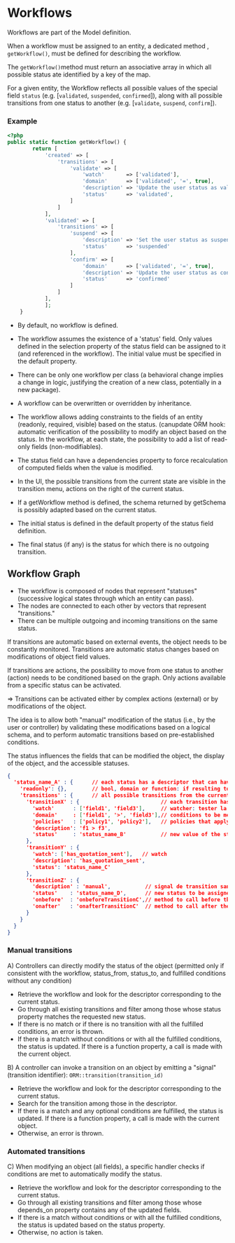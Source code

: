 # Workflows

Workflows are part of the Model definition.

When a workflow must be assigned to an entity, a dedicated method , `getWorkflow()`, must be defined for describing the workflow.  

The `getWorkflow()`method must return an associative array in which all possible status ate identified by a key of the map.

For a given entity, the Workflow reflects all possible values of the special field `status` (e.g. [`validated`, `suspended`, `confirmed`]), along with all possible transitions from one status to another (e.g. [`validate`, `suspend`, `confirm`]).


### Example

```php
<?php
public static function getWorkflow() {
        return [
            'created' => [
                'transitions' => [
                    'validate' => [
                        'watch'       => ['validated'],
                        'domain'      => ['validated', '=', true],
                        'description' => 'Update the user status as validated.',
                        'status'	  => 'validated',
                    ]
                ]
            ],
            'validated' => [
                'transitions' => [
                    'suspend' => [
                        'description' => 'Set the user status as suspended.',
                        'status'	  => 'suspended'
                    ],
                    'confirm' => [
                        'domain'      => ['validated', '=', true],
                        'description' => 'Update the user status as confirmed.',
                        'status'	  => 'confirmed'
                    ]
                ]
            ],
            ];
    }
```


* By default, no workflow is defined.

* The workflow assumes the existence of a 'status' field. Only values defined in the selection property of the status field can be assigned to it (and referenced in the workflow). The initial value must be specified in the default property.

* There can be only one workflow per class (a behavioral change implies a change in logic, justifying the creation of a new class, potentially in a new package).

* A workflow can be overwritten or overridden by inheritance.

* The workflow allows adding constraints to the fields of an entity (readonly, required, visible) based on the status.
    (canupdate ORM hook: automatic verification of the possibility to modify an object based on the status. In the workflow, at each state, the possibility to add a list of read-only fields (non-modifiables).

* The status field can have a dependencies property to force recalculation of computed fields when the value is modified.

* In the UI, the possible transitions from the current state are visible in the transition menu, actions on the right of the current status.

* If a getWorkflow method is defined, the schema returned by getSchema is possibly adapted based on the current status.

* The initial status is defined in the default property of the status field definition.

* The final status (if any) is the status for which there is no outgoing transition.




## Workflow Graph


* The workflow is composed of nodes that represent "statuses" (successive logical states through which an entity can pass).
* The nodes are connected to each other by vectors that represent "transitions."
* There can be multiple outgoing and incoming transitions on the same status.

If transitions are automatic based on external events, the object needs to be constantly monitored.
Transitions are automatic status changes based on modifications of object field values.

If transitions are actions, the possibility to move from one status to another (action) needs to be conditioned based on the graph.
Only actions available from a specific status can be activated.

=> Transitions can be activated either by complex actions (external) or by modifications of the object.

The idea is to allow both "manual" modification of the status (i.e., by the user or controller) by validating these modifications based on a logical schema, and to perform automatic transitions based on pre-established conditions.

The status influences the fields that can be modified the object, the display of the object, and the accessible statuses.




```json
{
  'status_name_A' : {      // each status has a descriptor that can have 3 properties : `readonly`, `columns` and `transitions`
    'readonly': {},        // bool, domain or function: if resulting to true, the whole object cannot be updated at this status (this is handled at the same level as the `canupdate()` method)
    'transitions' : {      // all possible transitions from the current status descriptor are listed in the transition property
      'transitionX' : {                          // each transition has an ID (name) and holds a transition descriptor
        'watch'      : ['field1', 'field3'],     // watcher: tester la transition en cas de modification de ces champs
        'domain'     : ['field1', '>', 'field3'],// conditions to be met in order to allow the transition
        'policies'   : ['policy1', 'policy2'],   // policies that apply on the transition (conditions defined at class level)
        'description': 'f1 > f3',
        'status'     : 'status_name_B'           // new value of the status (node in the flow) when the transition succeeds
      },
      'transitionY' : {
        'watch': ['has_quotation_sent'],   // watch
        'description': 'has_quotation_sent',
        'status': 'status_name_C'
      },
      'transitionZ' : {
        'description' : 'manual',           // signal de transition sans conditions
        'status'    : 'status_name_D',      // new status to be assigned to the object
        'onbefore'  : 'onbeforeTransitionC',// method to call before the transition (upon acceptation of the transition)
        'onafter'   : 'onafterTransitionC'  // method to call after the transition has been performed
      }
    }
  }
}
```



### Manual transitions

A) Controllers can directly modify the status of the object (permitted only if consistent with the workflow, status_from, status_to, and fulfilled conditions without any condition)

* Retrieve the workflow and look for the descriptor corresponding to the current status.
* Go through all existing transitions and filter among those whose status property matches the requested new status.
* If there is no match or if there is no transition with all the fulfilled conditions, an error is thrown.
* If there is a match without conditions or with all the fulfilled conditions, the status is updated. If there is a function property, a call is made with the current object.

B) A controller can invoke a transition on an object by emitting a "signal" (transition identifier): `ORM::transition(transition_id)`

* Retrieve the workflow and look for the descriptor corresponding to the current status.
* Search for the transition among those in the descriptor.
* If there is a match and any optional conditions are fulfilled, the status is updated. If there is a function property, a call is made with the current object.
* Otherwise, an error is thrown.



### Automated transitions

C) When modifying an object (all fields), a specific handler checks if conditions are met to automatically modify the status.  

* Retrieve the workflow and look for the descriptor corresponding to the current status.
* Go through all existing transitions and filter among those whose depends_on property contains any of the updated fields.
* If there is a match without conditions or with all the fulfilled conditions, the status is updated based on the status property.
* Otherwise, no action is taken.



